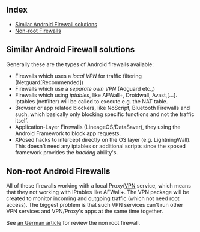 Index
-----------------

* [Similar Android Firewall solutions](#similar-android-firewall-solutions)
* [Non-root Firewalls](#non--root-firewalls)

Similar Android Firewall solutions
-----------------

Generally these are the types of Android firewalls available:

* Firewalls which uses a _local VPN_ for traffic filtering (Netguard[Recommended])
* Firewalls which use a _separate own VPN_ (Adguard etc.,)
* Firewalls which using _iptables_, like AFWall+, Droidwall, Avast,[...]. Iptables (netfilter) will be called to execute e.g. the NAT table. 
* Browser or app related blockers, like NoScript, Bluetooth Firewalls and such, which basically only blocking specific functions and not the traffic itself.
* Application-Layer Firewalls (LineageOS/DataSaver), they using the Android Framework to block app requests.
* XPosed hacks to intercept directly on the OS layer (e.g. LightningWall). This doesn't need any iptables or additional scripts since the xposed framework provides the _hacking_ ability's. 


Non-root Android Firewalls
---------------------

All of these firewalls working with a local Proxy/[VPN](https://developer.android.com/reference/android/net/VpnService.html) service, which means that they not working with IPtables like AFWall+. The VPN package will be created to monitor incoming and outgoing traffic (which not need root access). The biggest problem is that such VPN services can't run other VPN services and VPN/Proxy's apps at the same time together. 

See [an German article](http://www.kuketz-blog.de/android-firewall-ohne-root-%E2%80%A2-noroot-firewall/) for review the non root firewall.

